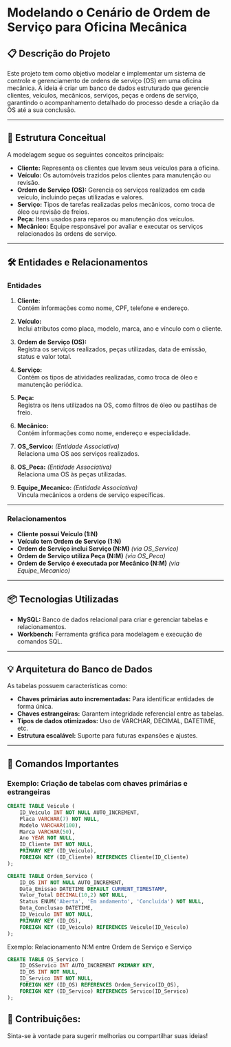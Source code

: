 # Modelando o Cenário de Ordem de Serviço para Oficina Mecânica

## 📋 **Descrição do Projeto**  
Este projeto tem como objetivo modelar e implementar um sistema de controle e gerenciamento de ordens de serviço (OS) em uma oficina mecânica. A ideia é criar um banco de dados estruturado que gerencie clientes, veículos, mecânicos, serviços, peças e ordens de serviço, garantindo o acompanhamento detalhado do processo desde a criação da OS até a sua conclusão.

---

## 📐 **Estrutura Conceitual**  
A modelagem segue os seguintes conceitos principais:

- **Cliente:** Representa os clientes que levam seus veículos para a oficina.  
- **Veículo:** Os automóveis trazidos pelos clientes para manutenção ou revisão.  
- **Ordem de Serviço (OS):** Gerencia os serviços realizados em cada veículo, incluindo peças utilizadas e valores.  
- **Serviço:** Tipos de tarefas realizadas pelos mecânicos, como troca de óleo ou revisão de freios.  
- **Peça:** Itens usados para reparos ou manutenção dos veículos.  
- **Mecânico:** Equipe responsável por avaliar e executar os serviços relacionados às ordens de serviço.  

---

## 🛠️ **Entidades e Relacionamentos**  

### **Entidades**
1. **Cliente:**  
   Contém informações como nome, CPF, telefone e endereço.  

2. **Veículo:**  
   Inclui atributos como placa, modelo, marca, ano e vínculo com o cliente.  

3. **Ordem de Serviço (OS):**  
   Registra os serviços realizados, peças utilizadas, data de emissão, status e valor total.  

4. **Serviço:**  
   Contém os tipos de atividades realizadas, como troca de óleo e manutenção periódica.  

5. **Peça:**  
   Registra os itens utilizados na OS, como filtros de óleo ou pastilhas de freio.  

6. **Mecânico:**  
   Contém informações como nome, endereço e especialidade.  

7. **OS_Servico:** *(Entidade Associativa)*  
   Relaciona uma OS aos serviços realizados.  

8. **OS_Peca:** *(Entidade Associativa)*  
   Relaciona uma OS às peças utilizadas.  

9. **Equipe_Mecanico:** *(Entidade Associativa)*  
   Vincula mecânicos a ordens de serviço específicas.  

---

### **Relacionamentos**
- **Cliente possui Veículo (1:N)**  
- **Veículo tem Ordem de Serviço (1:N)**  
- **Ordem de Serviço inclui Serviço (N:M)** *(via OS_Servico)*  
- **Ordem de Serviço utiliza Peça (N:M)** *(via OS_Peca)*  
- **Ordem de Serviço é executada por Mecânico (N:M)** *(via Equipe_Mecanico)*  

---

## 📦 **Tecnologias Utilizadas**  
- **MySQL:** Banco de dados relacional para criar e gerenciar tabelas e relacionamentos.  
- **Workbench:** Ferramenta gráfica para modelagem e execução de comandos SQL.  

---

## 💡 **Arquitetura do Banco de Dados**  
As tabelas possuem características como:  
- **Chaves primárias auto incrementadas:** Para identificar entidades de forma única.  
- **Chaves estrangeiras:** Garantem integridade referencial entre as tabelas.  
- **Tipos de dados otimizados:** Uso de VARCHAR, DECIMAL, DATETIME, etc.  
- **Estrutura escalável:** Suporte para futuras expansões e ajustes.

---

## 📄 **Comandos Importantes**

### Exemplo: Criação de tabelas com chaves primárias e estrangeiras
```sql
CREATE TABLE Veiculo (
    ID_Veiculo INT NOT NULL AUTO_INCREMENT,
    Placa VARCHAR(7) NOT NULL,
    Modelo VARCHAR(100),
    Marca VARCHAR(50),
    Ano YEAR NOT NULL,
    ID_Cliente INT NOT NULL,
    PRIMARY KEY (ID_Veiculo),
    FOREIGN KEY (ID_Cliente) REFERENCES Cliente(ID_Cliente)
);

CREATE TABLE Ordem_Servico (
    ID_OS INT NOT NULL AUTO_INCREMENT,
    Data_Emissao DATETIME DEFAULT CURRENT_TIMESTAMP,
    Valor_Total DECIMAL(10,2) NOT NULL,
    Status ENUM('Aberta', 'Em andamento', 'Concluída') NOT NULL,
    Data_Conclusao DATETIME,
    ID_Veiculo INT NOT NULL,
    PRIMARY KEY (ID_OS),
    FOREIGN KEY (ID_Veiculo) REFERENCES Veiculo(ID_Veiculo)
);
```
Exemplo: Relacionamento N:M entre Ordem de Serviço e Serviço
```sql
CREATE TABLE OS_Servico (
    ID_OSServico INT AUTO_INCREMENT PRIMARY KEY,
    ID_OS INT NOT NULL,
    ID_Servico INT NOT NULL,
    FOREIGN KEY (ID_OS) REFERENCES Ordem_Servico(ID_OS),
    FOREIGN KEY (ID_Servico) REFERENCES Servico(ID_Servico)
);
```
## **🌟 Contribuições:**
Sinta-se à vontade para sugerir melhorias ou compartilhar suas ideias!
